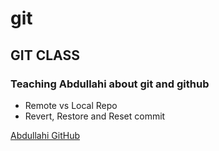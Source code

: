 # git 
## GIT CLASS

### Teaching Abdullahi about git and github
- Remote vs Local Repo
- Revert, Restore and Reset commit

[Abdullahi GitHub](https://github.com/omosolar/)
